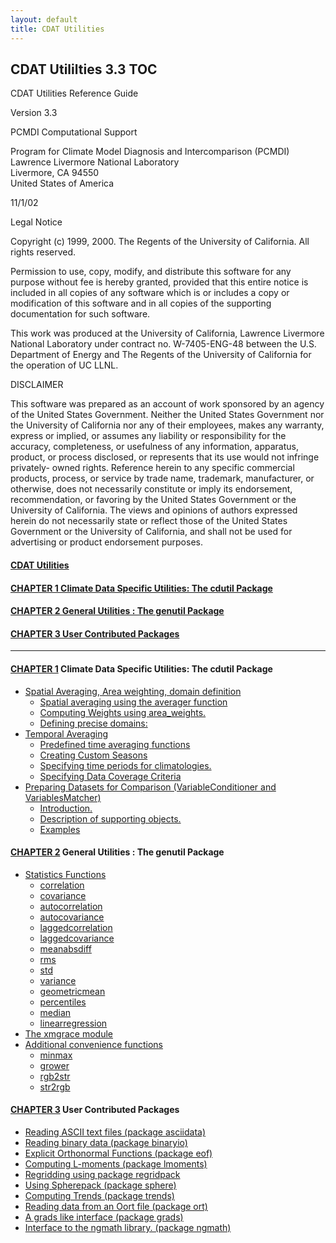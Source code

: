 ```yaml
---
layout: default
title: CDAT Utilities
---
```


## CDAT Utililties 3.3 TOC

CDAT Utilities Reference Guide

Version 3.3  
  
PCMDI Computational Support  
  
Program for Climate Model Diagnosis and Intercomparison (PCMDI)      
Lawrence Livermore National Laboratory      
Livermore, CA 94550      
United States of America      
  
11/1/02      
  
Legal Notice    

Copyright (c) 1999, 2000. The Regents of the University of California. All
rights reserved.    

Permission to use, copy, modify, and distribute this software for any purpose
without fee is hereby granted, provided that this entire notice is included in
all copies of any software which is or includes a copy or modification of this
software and in all copies of the supporting documentation for such software.

This work was produced at the University of California, Lawrence Livermore
National Laboratory under contract no. W-7405-ENG-48 between the U.S.
Department of Energy and The Regents of the University of California for the
operation of UC LLNL.

DISCLAIMER

This software was prepared as an account of work sponsored by an agency of the
United States Government. Neither the United States Government nor the
University of California nor any of their employees, makes any warranty,
express or implied, or assumes any liability or responsibility for the
accuracy, completeness, or usefulness of any information, apparatus, product,
or process disclosed, or represents that its use would not infringe privately-
owned rights. Reference herein to any specific commercial products, process,
or service by trade name, trademark, manufacturer, or otherwise, does not
necessarily constitute or imply its endorsement, recommendation, or favoring
by the United States Government or the University of California. The views and
opinions of authors expressed herein do not necessarily state or reflect those
of the United States Government or the University of California, and shall not
be used for advertising or product endorsement purposes.

#### [CDAT Utilities](cdat_utilities.html)

#### [CHAPTER 1 Climate Data Specific Utilities: The cdutil Package](cdat_utilities-1.html)

#### [CHAPTER 2 General Utilities : The genutil Package](cdat_utilities-2.html)

#### [CHAPTER 3 User Contributed Packages](cdat_utilities-3.html)

---

#### [CHAPTER 1](cdat_utilities-1.html) Climate Data Specific Utilities: The cdutil Package

* [Spatial Averaging, Area weighting, domain definition](cdat_utilities-1.html)
    * [Spatial averaging using the averager function](cdat_utilities-1.html)
    * [Computing Weights using area_weights.](cdat_utilities-1.html)
    * [Defining precise domains:](cdat_utilities-1.html)
* [Temporal Averaging](cdat_utilities-1.html)
    * [Predefined time averaging functions](cdat_utilities-1.html)
    * [Creating Custom Seasons](cdat_utilities-1.html)
    * [Specifying time periods for climatologies.](cdat_utilities-1.html)
    * [Specifying Data Coverage Criteria](cdat_utilities-1.html)
* [Preparing Datasets for Comparison (VariableConditioner and VariablesMatcher)](cdat_utilities-1.html)
    * [Introduction.](cdat_utilities-1.html)
    * [Description of supporting objects.](cdat_utilities-1.html)
    * [Examples](cdat_utilities-1.html)
  
#### [CHAPTER 2](cdat_utilities-2.html) General Utilities : The genutil Package

* [Statistics Functions](cdat_utilities-2.html)
    * [correlation](cdat_utilities-2.html)
    * [covariance](cdat_utilities-2.html)
    * [autocorrelation](cdat_utilities-2.html)
    * [autocovariance](cdat_utilities-2.html)
    * [laggedcorrelation](cdat_utilities-2.html)
    * [laggedcovariance](cdat_utilities-2.html)
    * [meanabsdiff](cdat_utilities-2.html)
    * [rms](cdat_utilities-2.html)
    * [std](cdat_utilities-2.html)
    * [variance](cdat_utilities-2.html)
    * [geometricmean](cdat_utilities-2.html)
    * [percentiles](cdat_utilities-2.html)
    * [median](cdat_utilities-2.html)
    * [linearregression](cdat_utilities-2.html)
* [The xmgrace module](cdat_utilities-2.html)
* [Additional convenience functions](cdat_utilities-2.html)
    * [minmax](cdat_utilities-2.html)
    * [grower](cdat_utilities-2.html)
    * [rgb2str](cdat_utilities-2.html)
    * [str2rgb](cdat_utilities-2.html)

#### [CHAPTER 3](cdat_utilities-3.html) User Contributed Packages

* [Reading ASCII text files (package asciidata)](cdat_utilities-3.html)
* [Reading binary data (package binaryio)](cdat_utilities-3.html)
* [Explicit Orthonormal Functions (package eof)](cdat_utilities-3.html)
* [Computing L-moments (package lmoments)](cdat_utilities-3.html)
* [Regridding using package regridpack](cdat_utilities-3.html)
* [Using Spherepack (package sphere)](cdat_utilities-3.html)
* [Computing Trends (package trends)](cdat_utilities-3.html)
* [Reading data from an Oort file (package ort)](cdat_utilities-3.html)
* [A grads like interface (package grads)](cdat_utilities-3.html)
* [Interface to the ngmath library. (package ngmath)](cdat_utilities-3.html)
